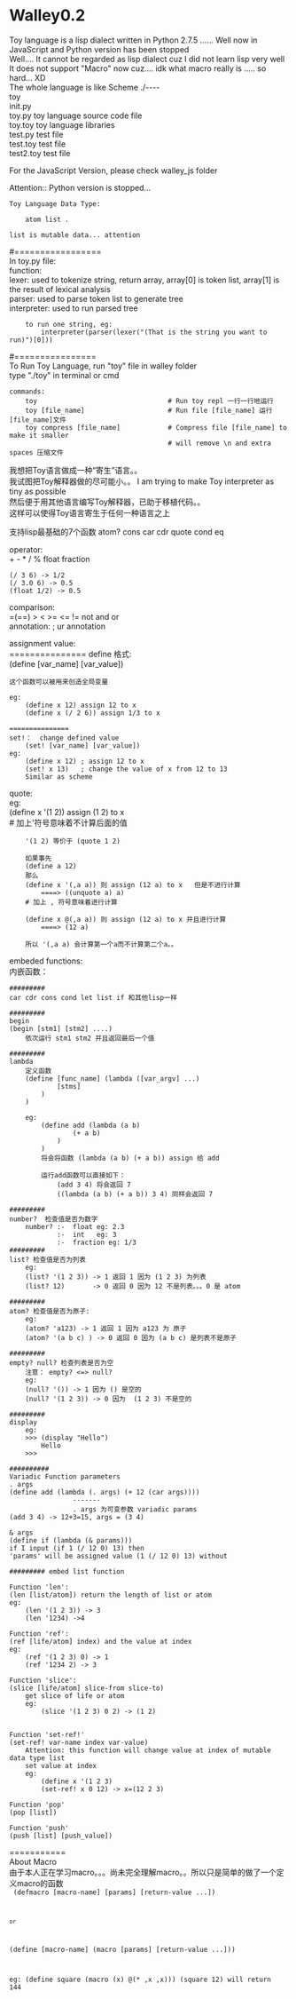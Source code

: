 Walley0.2  
=========  
Toy language is a lisp dialect written in Python 2.7.5 ......
Well now in JavaScript and Python version has been stopped  
Well.... It cannot be regarded as lisp dialect cuz I did not learn lisp very well  
It does not support "Macro" now cuz.... idk what macro really is ..... so hard... XD  
The whole language is like Scheme
	./----  
		toy        
		init.py  
		toy.py        toy language source code file  
		toy.toy       toy language libraries  
		test.py       test file  
		test.toy      test file  
		test2.toy     test file

For the JavaScript Version, please check walley_js folder

Attention:: Python version is stopped...


    Toy Language Data Type:

        atom list .

    list is mutable data... attention




#=================  
In toy.py file:  
	function:  
		lexer: used to tokenize string, return array, array[0] is token list, array[1] is the   result of lexical analysis  
		parser: used to parse token list to generate tree  
		interpreter: used to run parsed tree  
  
		to run one string, eg:    
			interpreter(parser(lexer("(That is the string you want to run)")[0]))  
			  
#================  
To Run Toy Language, run "toy" file in walley folder  
type "./toy" in terminal or cmd  

	commands:  
		toy    								# Run toy repl 一行一行地运行  
		toy [file_name]						# Run file [file_name] 运行[file_name]文件  
		toy compress [file_name]			# Compress file [file_name] to make it smaller  
											# will remove \n and extra spaces 压缩文件  

  
我想把Toy语言做成一种“寄生”语言。。  
我试图把Toy解释器做的尽可能小。。 I am trying to make Toy interpreter as tiny as possible  
然后便于用其他语言编写Toy解释器，已助于移植代码。。  
这样可以使得Toy语言寄生于任何一种语言之上  
  
支持lisp最基础的7个函数
atom? cons car cdr quote cond eq

  
operator:  
	+ - * / % float fraction  
  
	(/ 3 6) -> 1/2  
	(/ 3.0 6) -> 0.5  
	(float 1/2) -> 0.5  

comparison:  
	=(==) > < >= <= != not and or  
annotation:
	; ur annotation
  
assignment value:  
	===============
	define
	格式:  
		(define [var_name] [var_value])  
  
	这个函数可以被用来创造全局变量  
  
	eg:   
		(define x 12) assign 12 to x  
		(define x (/ 2 6)) assign 1/3 to x  

	===============
	set!：  change defined value  
		(set! [var_name] [var_value])  
	eg:  
		(define x 12) ; assign 12 to x  
		(set! x 13)	  ; change the value of x from 12 to 13  
		Similar as scheme  

quote:  
	eg:  
		(define x '(1 2)) assign (1 2) to x  
		# 加上'符号意味着不计算后面的值  
  
		'(1 2) 等价于 (quote 1 2)  
  
		如果事先    
		(define a 12)  
		那么  
		(define x '(,a a)) 则 assign (12 a) to x   但是不进行计算
			====> ((unquote a) a)
		# 加上 , 符号意味着进行计算 

		(define x @(,a a)) 则 assign (12 a) to x 并且进行计算
			====> (12 a) 
  
		所以 '(,a a) 会计算第一个a而不计算第二个a。。  

embeded functions:  
内嵌函数：  
  
	#########  
	car cdr cons cond let list if 和其他lisp一样  
  
	#########  
	begin  
	(begin [stm1] [stm2] ....)  
		依次运行 stm1 stm2 并且返回最后一个值  
  
	#########  
	lambda  
		定义函数  
		(define [func_name] (lambda ([var_argv] ...)  
				[stms]  
			)  
		)  
  
		eg:  
			(define add (lambda (a b)  
					(+ a b)  
				)  
			)  
			将会将函数 (lambda (a b) (+ a b)) assign 给 add  
  
			运行add函数可以直接如下：  
				(add 3 4) 将会返回 7  
				((lambda (a b) (+ a b)) 3 4) 同样会返回 7  
  
	#########  
	number?  检查值是否为数字  
		number? :-	float eg: 2.3  
				:-  int   eg: 3  
				:-  fraction eg: 1/3  
	#########  
	list? 检查值是否为列表  
		eg:  
		(list? '(1 2 3)) -> 1 返回 1 因为 (1 2 3) 为列表  
		(list? 12)		 -> 0 返回 0 因为 12 不是列表。。。0 是 atom  
  
	#########  
	atom? 检查值是否为原子:  
		eg:  
		(atom? 'a123) -> 1 返回 1 因为 a123 为 原子  
		(atom? '(a b c) ) -> 0 返回 0 因为 (a b c) 是列表不是原子  
  
	#########  
	empty? null? 检查列表是否为空  
		注意： empty? <=> null?  
		eg:  
		(null? '()) -> 1 因为 () 是空的  
		(null? '(1 2 3)) -> 0 因为  (1 2 3) 不是空的  
  
	#########  
	display  
		eg:  
		>>> (display "Hello")  
			Hello  
		>>>    
  
	##########  
	Variadic Function parameters  
	. args  
	(define add (lambda (. args) (+ 12 (car args))))  
				    -------  
				    . args 为可变参数 variadic params  
	(add 3 4) -> 12+3=15, args = (3 4)  
  
    & args
    (define if (lambda (& params)))
    if I input (if 1 (/ 12 0) 13) then 
    'params' will be assigned value (1 (/ 12 0) 13) without 

    ######### embed list function
    
    Function 'len':
    (len [list/atom]) return the length of list or atom
    eg:
        (len '(1 2 3)) -> 3
        (len '1234) ->4

    Function 'ref':
    (ref [life/atom] index) and the value at index
    eg:
        (ref '(1 2 3) 0) -> 1
        (ref '1234 2) -> 3

    Function 'slice':
    (slice [life/atom] slice-from slice-to)
        get slice of life or atom
        eg:
            (slice '(1 2 3) 0 2) -> (1 2)


    Function 'set-ref!'
    (set-ref! var-name index var-value)
        Attention: this function will change value at index of mutable data type list
        set value at index
        eg:
            (define x '(1 2 3)
            (set-ref! x 0 12) -> x=(12 2 3)
    
    Function 'pop'
    (pop [list])

    Function 'push'
    (push [list] [push_value])


    
     

===========  
About Macro  
由于本人正在学习macro。。。尚未完全理解macro。。所以只是简单的做了一个定义macro的函数  
<code>
(defmacro [macro-name] [params] [return-value ...])

    or

(define [macro-name] (macro [params] [return-value ...]))

eg:
    (define  square (macro (x) @(* ,x ,x)))
    (square 12) will return 144
 </code>










